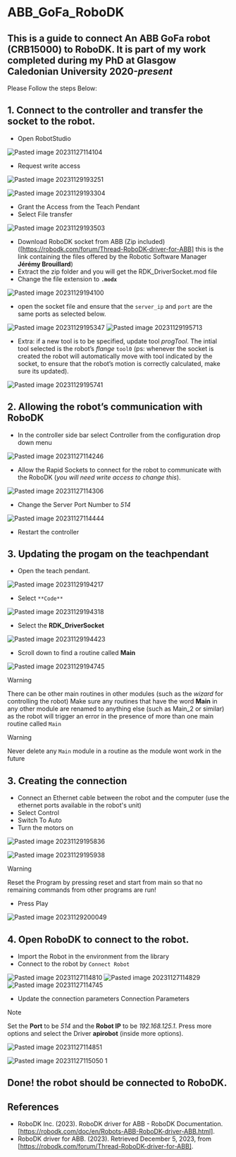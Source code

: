 # ABB_GoFa_RoboDK
## This is a guide to connect An ABB GoFa robot (CRB15000) to RoboDK. It is part of my work completed during my PhD at Glasgow Caledonian University 2020-_present_

Please Follow the steps Below:

## 1. Connect to the controller and transfer the socket to the robot.
- Open RobotStudio

![Pasted image 20231127114104](https://github.com/NooRetic/ABB_GoFa_RoboDK/assets/105431271/b31b962f-2f79-4260-a8a1-69b3077f248b)


- Request write access

![Pasted image 20231129193251](https://github.com/NooRetic/ABB_GoFa_RoboDK/assets/105431271/8acbbff1-63c7-4df2-8865-b670ebb65bef)

![Pasted image 20231129193304](https://github.com/NooRetic/ABB_GoFa_RoboDK/assets/105431271/8cad3f3f-db5c-4686-8d49-c6b013fd36e8)

- Grant the Access from the Teach Pendant
- Select File transfer

![Pasted image 20231129193503](https://github.com/NooRetic/ABB_GoFa_RoboDK/assets/105431271/2f404752-3b47-4e62-b60a-fbbd24d64b4a)


- Download RoboDK socket from ABB (Zip included) ([https://robodk.com/forum/Thread-RoboDK-driver-for-ABB] this is the link containing the files offered by the Robotic Software Manager **Jérémy Brouillard**)
- Extract the zip folder and you will get the RDK_DriverSocket.mod file 
- Change the file extension to **`.modx`**

![Pasted image 20231129194100](https://github.com/NooRetic/ABB_GoFa_RoboDK/assets/105431271/c2730c36-b638-48cc-a8f7-1ac22a1a7f54)

- open the socket file and ensure that the  `server_ip` and `port` are the same ports as selected below. 

![Pasted image 20231129195347](https://github.com/NooRetic/ABB_GoFa_RoboDK/assets/105431271/7893ec37-ff1f-4f88-b1ea-d68560f2b4c3)
![Pasted image 20231129195713](https://github.com/NooRetic/ABB_GoFa_RoboDK/assets/105431271/c9d9fdeb-2681-4a2a-82fb-9aac7a7ec340)

- Extra: if a new tool is to be specified, update tool *progTool*. The intial tool selected is the robot’s *flange* `tool0` (ps: whenever the socket is created the robot will automatically move with tool indicated by the socket, to ensure that the robot’s motion is correctly calculated, make sure its updated).

![Pasted image 20231129195741](https://github.com/NooRetic/ABB_GoFa_RoboDK/assets/105431271/c7ce0c33-38b0-4a6e-a8e8-33243e7b7c3f)

## 2. Allowing the robot’s communication with RoboDK

- In the controller side bar select Controller from the configuration drop down menu

![Pasted image 20231127114246](https://github.com/NooRetic/ABB_GoFa_RoboDK/assets/105431271/a9cc3a04-c56e-4f68-9001-cfde353e7e9c)

- Allow the Rapid Sockets to connect for the robot to communicate with the RoboDK (*you will need write access to change this*).

![Pasted image 20231127114306](https://github.com/NooRetic/ABB_GoFa_RoboDK/assets/105431271/617fa478-0152-4f05-ba54-728ec70884f2)

- Change the Server Port Number to *514*

![Pasted image 20231127114444](https://github.com/NooRetic/ABB_GoFa_RoboDK/assets/105431271/0cdde9b0-bbdf-4d82-af8d-dcce178f8f04)

-  Restart the controller

## 3. Updating the progam on the teachpendant
- Open the teach pendant.

![Pasted image 20231129194217](https://github.com/NooRetic/ABB_GoFa_RoboDK/assets/105431271/f10a97e3-da98-435b-bd89-133a4e20f5b2)

- Select `**Code**`

![Pasted image 20231129194318](https://github.com/NooRetic/ABB_GoFa_RoboDK/assets/105431271/351c82ee-4231-400e-9afd-151b0bb59369)

- Select the **RDK_DriverSocket**

![Pasted image 20231129194423](https://github.com/NooRetic/ABB_GoFa_RoboDK/assets/105431271/a1836cc5-1701-48cc-bad3-ec310eb41daf)

- Scroll down to find a routine called **Main** 

![Pasted image 20231129194745](https://github.com/NooRetic/ABB_GoFa_RoboDK/assets/105431271/3b06b639-f8f0-4c9b-a12c-523600e17c64)

>[!Warning]
> There can be other main routines in other modules (such as the *wizard* for controlling the robot) Make sure any routines that have the word **Main** in any other module are renamed to anything else (such as Main_2 or similar) as the robot will trigger an error in the presence of more than one main routine called `Main`

>[!Warning]
> Never delete any `Main` module in a routine as the module wont work in the future

## 3. Creating the connection
- Connect an Ethernet cable between the robot and the computer (use the ethernet ports available in the robot's unit)
- Select Control 
- Switch To Auto
- Turn the motors on

![Pasted image 20231129195836](https://github.com/NooRetic/ABB_GoFa_RoboDK/assets/105431271/3b978239-3928-4c41-880c-b6d53b436f0e)

![Pasted image 20231129195938](https://github.com/NooRetic/ABB_GoFa_RoboDK/assets/105431271/27f57f57-ceea-4878-87a0-c0ea7c352de9)

>[!Warning]
>Reset the Program by pressing reset and start from main so that no remaining commands from other programs are run!

- Press Play
  
![Pasted image 20231129200049](https://github.com/NooRetic/ABB_GoFa_RoboDK/assets/105431271/02c89daa-623c-4f90-8297-382678a9999a)

## 4. Open RoboDK to connect to the robot.
- Import the Robot in the environment from the library
- Connect to the robot by `Connect Robot`

![Pasted image 20231127114810](https://github.com/NooRetic/ABB_GoFa_RoboDK/assets/105431271/865939f5-4c9f-46be-bb19-3897e9846909)
![Pasted image 20231127114829](https://github.com/NooRetic/ABB_GoFa_RoboDK/assets/105431271/5c562ef6-7169-47bc-b357-44e5b17e7f98)
![Pasted image 20231127114745](https://github.com/NooRetic/ABB_GoFa_RoboDK/assets/105431271/28ca98b3-e111-40fe-8b1d-f80d1ad4e7ac)

- Update the connection parameters Connection Parameters

>[!Note]
>Set the **Port** to be *514* and the **Robot IP** to be *192.168.125.1*.  Press more options  and select the Driver **apirobot** (inside more options). 

![Pasted image 20231127114851](https://github.com/NooRetic/ABB_GoFa_RoboDK/assets/105431271/709cef97-2177-4a62-8bcd-937fc3c6f117)

![Pasted image 20231127115050 1](https://github.com/NooRetic/ABB_GoFa_RoboDK/assets/105431271/43258a85-cd1e-465f-92b8-9bbc03296980)

## Done! the robot should be connected to RoboDK.



## References
- RoboDK Inc. (2023). RoboDK driver for ABB - RoboDK Documentation. [https://robodk.com/doc/en/Robots-ABB-RoboDK-driver-ABB.html].
- RoboDK driver for ABB. (2023). Retrieved December 5, 2023, from [https://robodk.com/forum/Thread-RoboDK-driver-for-ABB].

